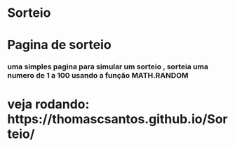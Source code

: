 # Sorteio
<h1>Pagina de sorteio</h1>
<h3> uma simples pagina para simular um sorteio , sorteia uma numero de 1 a 100 usando a função MATH.RANDOM </h3>  

<h1> veja rodando: https://thomascsantos.github.io/Sorteio/ </h1>
 
